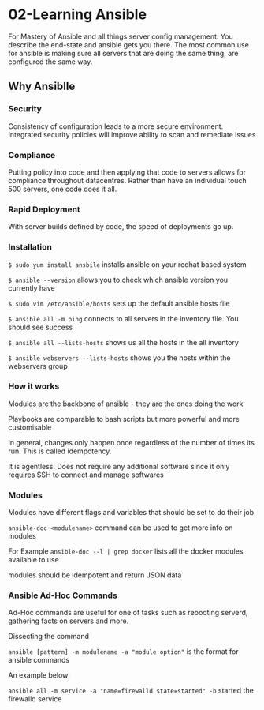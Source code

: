 # 02-Learning Ansible
For Mastery of Ansible and all things server config management. You describe the end-state and ansible gets you there. The most common use for ansible is making sure all servers that are doing the same thing, are configured the same way. 

## Why Ansiblle 

### Security
Consistency of configuration leads to a more secure environment. Integrated security policies will improve ability to scan and remediate issues

### Compliance 
Putting policy into code and then applying that code to servers allows for compliance throughout datacentres. Rather than have an individual touch 500 servers, one code does it all.  

### Rapid Deployment 
With server builds defined by code, the speed of deployments go up. 

### Installation 

`$ sudo yum install ansbile` installs ansible on your redhat based system 

`$ ansible --version` allows you to check which ansible version you currently have 

`$ sudo vim /etc/ansible/hosts` sets up the default ansible hosts file 

`$ ansible all -m ping` connects to all servers in the inventory file. You should see success

`$ ansible all --lists-hosts` shows us all the hosts in the all inventory 

`$ ansible webservers --lists-hosts` shows you the hosts within the webservers group

### How it works 

Modules are the backbone of ansible -  they are the ones doing the work 

Playbooks are comparable to bash scripts but more powerful and more customisable 

In general, changes only happen once regardless of the number of times its run. This is called idempotency. 

It is agentless. Does not require any additional software since it only requires SSH to connect and manage softwares 

### Modules 

Modules have different flags and variables that should be set to do their job

`ansible-doc <modulename>` command can be used to get more info on modules 

For Example `ansible-doc --l | grep docker` lists all the docker modules available to use 

modules should be idempotent and return JSON data

### Ansible Ad-Hoc Commands 

Ad-Hoc commands are useful for one of tasks such as rebooting serverd, gathering facts on servers and more. 

Dissecting the command 

`ansible [pattern] -m modulename -a "module option"` is the format for ansible commands 

An example below: 

`ansible all -m service -a "name=firewalld state=started" -b` started the firewalld service






